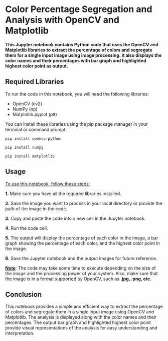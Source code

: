 # Color Percentage Segregation and Analysis with OpenCV and Matplotlib

**This Jupyter notebook contains Python code that uses the OpenCV and Matplotlib libraries to extract the percentage of colors and segregate them for a single input image using image processing. It also displays the color names and their percentages with bar graph and highlighted highest color point as output.**

## Required Libraries
To run the code in this notebook, you will need the following libraries:
- OpenCV (cv2)
- NumPy (np)
- Matplotlib.pyplot (plt)

You can install these libraries using the pip package manager in your terminal or command prompt:

```
pip install opencv-python
```
```
pip install numpy
```

```
pip install matplotlib
```

## Usage
<ins>To use this notebook, follow these steps:</ins>

**1.** Make sure you have all the required libraries installed.

**2.** Save the image you want to process in your local directory or provide the path of the image in the code.

**3.** Copy and paste the code into a new cell in the Jupyter notebook.

**4.** Run the code cell.

**5.** The output will display the percentage of each color in the image, a bar graph showing the percentage of each color, and the highest color point in          the image.

**6.** Save the Jupyter notebook and the output images for future reference.

**<ins>Note</ins>**: The code may take some time to execute depending on the size of the image and the processing power of your system. Also, make sure that the image is in a format supported by OpenCV, such as **.jpg, .png, etc**.

## Conclusion

This notebook provides a simple and efficient way to extract the percentage of colors and segregate them in a single input image using OpenCV and Matplotlib. The analysis is displayed along with the color names and their percentages. The output bar graph and highlighted highest color point provide visual representations of the analysis for easy understanding and interpretation.
